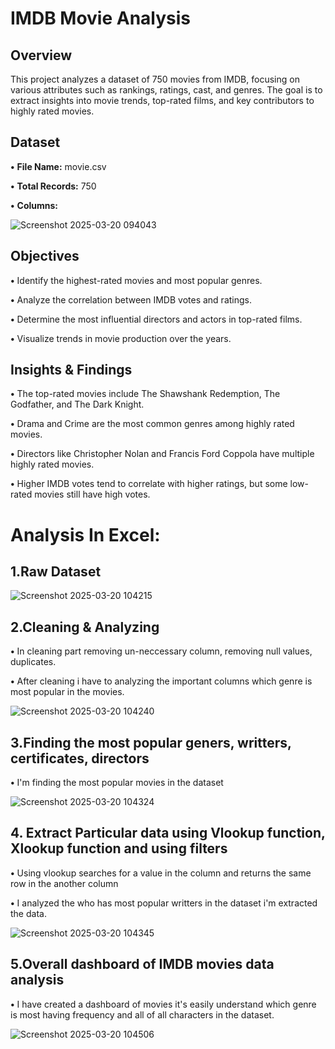 # IMDB Movie Analysis

## Overview

This project analyzes a dataset of 750 movies from IMDB, focusing on various attributes such as rankings, ratings, cast, and genres. The goal is to extract insights into movie trends, top-rated films, and key contributors to highly rated movies.

## Dataset

  **•** **File Name:** movie.csv
  
  **•** **Total Records:** 750
  
  **•** **Columns:**

![Screenshot 2025-03-20 094043](https://github.com/user-attachments/assets/8716e34a-6c88-4290-989b-e0d9ae1f178d)

## Objectives

**•** Identify the highest-rated movies and most popular genres.

**•** Analyze the correlation between IMDB votes and ratings.

**•** Determine the most influential directors and actors in top-rated films.

**•** Visualize trends in movie production over the years.

## Insights & Findings

**•** The top-rated movies include The Shawshank Redemption, The Godfather, and The Dark Knight.

**•** Drama and Crime are the most common genres among highly rated movies.

**•** Directors like Christopher Nolan and Francis Ford Coppola have multiple highly rated movies.

**•** Higher IMDB votes tend to correlate with higher ratings, but some low-rated movies still have high votes.

# Analysis In Excel:
## 1.Raw Dataset
![Screenshot 2025-03-20 104215](https://github.com/user-attachments/assets/5f3d04f3-2f7c-424f-b9ba-ed5d2979e04b)

## 2.Cleaning & Analyzing
   **•** In cleaning part removing un-neccessary column, removing null values, duplicates.
    
   **•**  After cleaning i have to analyzing the important columns which genre is most popular in the movies.
   
![Screenshot 2025-03-20 104240](https://github.com/user-attachments/assets/41715ef3-1091-48bf-9ee6-da03d372f993)

## 3.Finding the most popular geners, writters, certificates, directors
   **•** I'm finding the most popular movies in the dataset
    
![Screenshot 2025-03-20 104324](https://github.com/user-attachments/assets/098c0be7-2a44-4769-8e54-b99af361b1c2)

## 4. Extract Particular data using Vlookup function, Xlookup function and using filters
   **•** Using vlookup searches for a value in the column and returns the same row in the another column
    
  **•** I analyzed the who has most popular writters in the dataset i'm extracted the data.
  
![Screenshot 2025-03-20 104345](https://github.com/user-attachments/assets/75e1d6af-39fa-4902-8a49-5f4c23f9d84e)


## 5.Overall dashboard of IMDB movies data analysis
  **•** I have created a dashboard of movies it's easily understand which genre is most having frequency and all of all characters in the dataset.
  
![Screenshot 2025-03-20 104506](https://github.com/user-attachments/assets/f209ef56-2a5e-459b-bc50-7eea0cc6c6b8)
